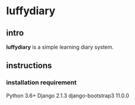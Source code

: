 # luffydiary
## intro
**luffydiary** is a simple learning diary system.

## instructions
### installation requirement
Python 3.6+
Django 2.1.3
django-bootstrap3 11.0.0
